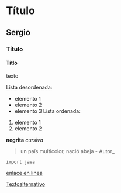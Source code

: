 # Título
## Sergio
### Título
#### Títlo
texto

Lista desordenada:
- elemento 1
- elemento 2
- elemento 3
Lista ordenada:
1. elemento 1
2. elemento 2

**negrita**
*cursiva*

> un país multicolor, nació abeja - Autor_

`import java`

[enlace en linea](http://www.google.es)

[Textoalternativo](Markdown-mark.svg.png)













